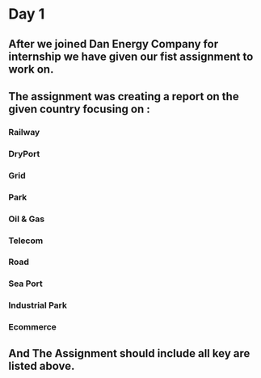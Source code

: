 # Day 1
## After we joined Dan Energy Company for internship we have given our fist assignment to work on.
## The assignment was creating a report on the given country focusing on :
### Railway
### DryPort
### Grid
### Park
### Oil & Gas
### Telecom
### Road
### Sea Port
### Industrial Park
### Ecommerce

## And The Assignment should include all key are listed above. 


